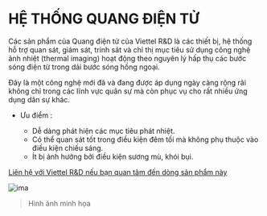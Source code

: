# HỆ THỐNG QUANG ĐIỆN TỬ
 
 Các sản phẩm của Quang điện tử của Viettel R&D là các thiết bị, hệ thống hỗ trợ quan sát, giám sát, trinh sát và chỉ thị mục tiêu sử dụng công nghệ ảnh nhiệt (thermal imaging) hoạt động theo nguyên lý hấp thụ các bước sóng điện từ trong dải bước sóng hồng ngoại.

 Đây là một công nghệ mới đã và đang được áp dụng ngày càng rộng rãi không chỉ trong các lĩnh vực quân sự mà còn phục vụ cho rất nhiều ứng dụng dân sự khác.

 - Ưu điểm : 

   - Dễ dàng phát hiện các mục tiêu phát nhiệt.
   - Có thể quan sát tốt trong điều kiện đêm tối mà không phụ thuộc vào điều kiện chiếu sáng.
   - Ít bị ảnh hưởng bởi điều kiện sương mù, khói bụi.

[Liên hệ với Viettel R&D nếu bạn quan tâm đến dòng sản phẩm này](https://3ssoft.vn/tong-cong-ty-cong-nghiep-cong-nghe-cao-viettel-vpt)

![ima](http://viettelrd.com.vn/sites/default/files/1.jpg)
> Hình ảnh minh họa

